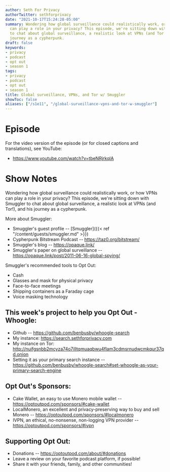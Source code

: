 ```yaml
---
author: Seth For Privacy
authorTwitter: sethforprivacy
date: "2021-10-17T15:24:28-05:00"
summary: Wondering how global surveillance could realistically work, or how VPNs
  can play a role in your privacy? This episode, we're sitting down with Smuggler
  to chat about global surveillance, a realistic look at VPNs (and Tor!), and his
  journey as a cypherpunk.
draft: false
keywords:
- privacy
- podcast
- opt out
- season 1
tags:
- privacy
- podcast
- opt out
- season 1
title: Global surveillance, VPNs, and Tor w/ Smuggler
showToc: false
aliases: ["/s1e11", "/global-surveillance-vpns-and-tor-w-smuggler"]
---
```


# Episode

<div id="buzzsprout-player-9385440"></div><script src="https://www.buzzsprout.com/1790481/9385440-global-surveillance-vpns-and-tor-w-smuggler.js?container_id=buzzsprout-player-9385440&player=small" type="text/javascript" charset="utf-8"></script>

For the video version of the episode (or for closed captions and translations), see YouTube: 

- <https://www.youtube.com/watch?v=tbeNRjrkqlA>

# Show Notes

Wondering how global surveillance could realistically work, or how VPNs can play a role in your privacy? This episode, we're sitting down with Smuggler to chat about global surveillance, a realistic look at VPNs (and Tor!), and his journey as a cypherpunk.

More about Smuggler:

- Smuggler's guest profile -- [Smuggler]({{< ref "/content/guests/smuggler.md" >}})
- Cypherpunk Bitstream Podcast -- https://taz0.org/bitstream/
- Smuggler's blog -- https://opaque.link/
- Smuggler's paper on global surveillance -- https://opaque.link/post/2011-06-16-global-spying/

Smuggler's recommended tools to Opt Out:

- Cash
- Glasses and mask for physical privacy
- Face-to-face meetings
- Shipping containers as a Faraday cage
- Voice masking technology

## This week's project to help you Opt Out - Whoogle:

- Github -- https://github.com/benbusby/whoogle-search
- My instance: https://search.sethforprivacy.com
- My instance on Tor: http://nuifgsnbb2mcyza74o7illtqmuaqbwu4flam3cdmsrnudwcmkqur37qd.onion
- Setting it as your primary search instance -- https://github.com/benbusby/whoogle-search#set-whoogle-as-your-primary-search-engine

## Opt Out's Sponsors:

- Cake Wallet, an easy to use Monero mobile wallet -- https://optoutpod.com/sponsors/#cake-wallet
- LocalMonero, an excellent and privacy-preserving way to buy and sell Monero -- https://optoutpod.com/sponsors/#localmonero
- IVPN, an ethical, no-nonsense, non-logging VPN provider -- https://optoutpod.com/sponsors/#ivpn

## Supporting Opt Out:

- Donations -- https://optoutpod.com/about/#donations
- Leave a review on your favorite podcast platform, if possible!
- Share it with your friends, family, and other communities!
